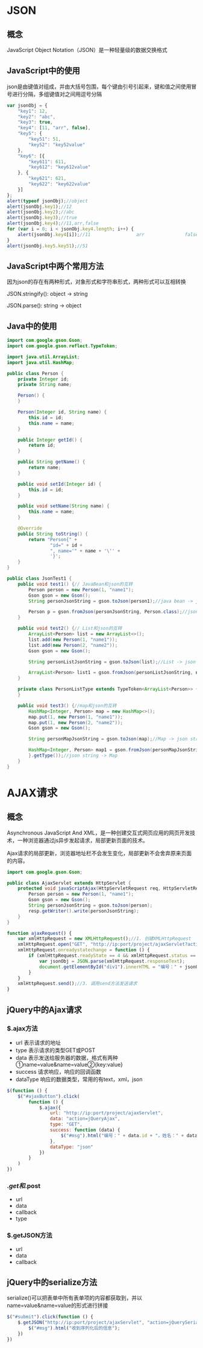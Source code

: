 # JSON

## 概念

JavaScript Object Notation（JSON）是一种轻量级的数据交换格式

## JavaScript中的使用

json是由键值对组成，并由大括号包围，每个键由引号引起来，键和值之间使用冒号进行分隔，多组键值对之间用逗号分隔

```javascript
var jsonObj = {
    "key1": 12,
    "key2": "abc",
    "key3": true,
    "key4": [11, "arr", false],
    "key5": {
        "key51": 51,
        "key52": "key52value"
    },
    "key6": [{
        "key611": 611,
        "key612": "key612value"
    }, {
        "key621": 621,
        "key622": "key622value"
    }]
};
alert(typeof jsonObj);//object
alert(jsonObj.key1);//12
alert(jsonObj.key2);//abc
alert(jsonObj.key3);//true
alert(jsonObj.key4);//11,arr,false
for (var i = 0; i < jsonObj.key4.length; i++) {
    alert(jsonObj.key4[i]);//11                 arr               false
}
alert(jsonObj.key5.key51);//51
```

## JavaScript中两个常用方法

因为json的存在有两种形式，对象形式和字符串形式，两种形式可以互相转换

JSON.stringify(): object -> string

JSON.parse(): string -> object

## Java中的使用

```java
import com.google.gson.Gson;
import com.google.gson.reflect.TypeToken;

import java.util.ArrayList;
import java.util.HashMap;

public class Person {
    private Integer id;
    private String name;

    Person() {
    }

    Person(Integer id, String name) {
        this.id = id;
        this.name = name;
    }

    public Integer getId() {
        return id;
    }

    public String getName() {
        return name;
    }

    public void setId(Integer id) {
        this.id = id;
    }

    public void setName(String name) {
        this.name = name;
    }

    @Override
    public String toString() {
        return "Person{" +
                "id=" + id +
                ", name='" + name + '\'' +
                '}';
    }
}

public class JsonTest1 {
    public void test1() {// JavaBean和json的互转
        Person person = new Person(1, "name1");
        Gson gson = new Gson();
        String personJsonString = gson.toJson(person1);//java bean -> json string

        Person p = gson.fromJson(personJsonString, Person.class);//json string -> java bean
    }

    public void test2() {// List和json的互转
        ArrayList<Person> list = new ArrayList<>();
        list.add(new Person(1, "name1"));
        list.add(new Person(2, "name2"));
        Gson gson = new Gson();

        String personListJsonString = gson.toJson(list);//List -> json string

        ArrayList<Person> list1 = gson.fromJson(personListJsonString, new PersonListType().getType());//json string -> List
    }

    private class PersonListType extends TypeToken<ArrayList<Person>> {
    }

    public void test3() {//map和json的互转
        HashMap<Integer, Person> map = new HashMap<>();
        map.put(1, new Person(1, "name1"));
        map.put(1, new Person(2, "name2"));
        Gson gson = new Gson();

        String personMapJsonString = gson.toJson(map);//Map -> json string

        HashMap<Integer, Person> map1 = gson.fromJson(personMapJsonString, new TypeToken<ArrayList<HashMap<Integer, Person>>>() {
        }.getType());//json string -> Map
    }
}
```

# AJAX请求

## 概念

Asynchronous JavaScript And XML，是一种创建交互式网页应用的网页开发技术，一种浏览器通过js异步发起请求，局部更新页面的技术。

Ajax请求的局部更新，浏览器地址栏不会发生变化，局部更新不会舍弃原来页面的内容。

```java
import com.google.gson.Gson;

public class AjaxServlet extends HttpServlet {
    protected void javaScriptAjax(HttpServletRequest req, HttpServletResponse resp) {
        Person person = new Person(1, "name1");
        Gson gson = new Gson();
        String personJsonString = gson.toJson(person);
        resp.getWriter().write(personJsonString);
    }
}
```

```javascript
function ajaxRequest() {
    var xmlHttpRequest = new XMLHttpRequest();//1. 创建XMLHttpRequest
    xmlHttpRequest.open("GET", "http://ip:port/project/ajaxServlet?action=javaScriptAjax", true);//2. 调用open方法设置请求参数
    xmlHttpRequest.onreadystatechange = function () {
        if (xmlHttpRequest.readyState == 4 && xmlHttpRequest.status == 200) {
            var jsonObj = JSON.parse(xmlHttpRequest.responseText);
            document.getElementById("div1").innerHTML = "编号：" + jsonObj.id + "，姓名：" + jsonObj.name;//4. 在send方法之前绑定onreadystatechange事件，处理请求完成后的操作
        }
    }
    xmlHttpRequest.send();//3. 调用send方法发送请求
}
```

## jQuery中的Ajax请求

### $.ajax方法

- url 表示请求的地址
- type 表示请求的类型GET或POST
- data 表示发送给服务器的数据，格式有两种①name=value&name=value②{key:value}
- success 请求响应，响应的回调函数
- dataType 响应的数据类型，常用的有text，xml，json

```javascript
$(function () {
    $("#ajaxButton").click(
        function () {
            $.ajax({
                url: "http://ip:port/project/ajaxServlet",
                data: "action=jQueryAjax",
                type: "GET",
                success: function (data) {
                    $("#msg").html("编号：" + data.id + "，姓名：" + data.name);
                },
                dataType: "json"
            })
        }
    )
})
```

### $.get和$.post

- url
- data
- callback
- type

### $.getJSON方法

- url
- data
- callback

## jQuery中的serialize方法

serialize()可以把表单中所有表单项的内容都获取到，并以name=value&name=value的形式进行拼接

```javascript
$("#submit").click(function () {
    $.getJSON("http://ip:port/project/ajaxServlet", "action=jQuerySerialize&" + $("#from1").serialize(), function (data) {
        $("#msg").html("收到序列化后的信息");
    })
})
```
